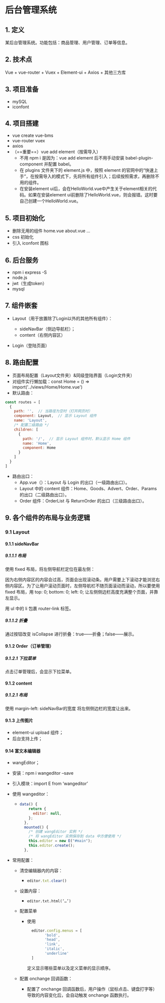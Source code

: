 # 后台管理系统

## 1. 定义

某后台管理系统。功能包括：商品管理、用户管理、订单等信息。

## 2. 技术点

Vue + vue-router + Vuex + Element-ui + Axios + 其他三方库

## 3. 项目准备

- mySQL
- iconfont

## 4. 项目搭建

- vue create vue-bms
- vue-router vuex
- axios
- （==重要==）vue add element（按需导入）
  - 不用 npm i 是因为：vue add element 后不用手动安装 babel-plugin-component 并配置 babel。
  - 在 plugins 文件夹下的 element.js 中，按照 element 的官网中的“快速上手”，在按需导入的模式下，先将所有组件引入；后续按照需求，再删除不用的组件。
  - 在安装element ui后，会在HelloWorld.vue中产生关于element相关的代码。如果在安装element ui前删除了HelloWorld.vue，则会报错。这时要自己创建一个HelloWorld.vue。

## 5. 项目初始化

- 删除无用的组件 home.vue about.vue …
- css 初始化
- 引入 iconfont 图标

## 6. 后台服务

- npm i express -S
- node.js
- jwt（生成token）
- mysql

## 7. 组件嵌套

- Layout（用于放置除了Login以外的其他所有组件）：
  - sideNavBar（侧边导航栏）；
  - content（右侧内容区）

- Login（登陆页面）

## 8. 路由配置

- 页面布局配置（Layout文件夹）&同级登陆界面（Login文件夹）
- 对组件实行懒加载：const Home = () => import('../views/Home/Home.vue')
- 默认路由：

```js
const routes = [
  {
    path: '',  // 当路径为空时（打开网页时）
    component: Layout,  // 显示 Layout 组件
    name: 'Layout',
    /* 配置二级路由 */
    children: [
      {
        path: '/',  // 显示 Layout 组件时，默认显示 Home 组件
        name: 'Home',
        component: Home
      }
    ]
  }
]
```

- 路由出口：
  - App.vue（<router-view></router-view>）：Layout 与 Login 的出口（一级路由出口）。
  - Layout 中的 content 组件：Home、Goods、Advert、Order、Params的出口（二级路由出口）。
  - Order 组件：OrderList 与 ReturnOrder 的出口（三级路由出口）。

## 9. 各个组件的布局与业务逻辑

### 9.1 Layout

#### 9.1.1 sideNavBar

##### 9.1.1.1 布局

使用 fixed 布局，将左侧导航栏定位在最左侧：

​		因为右侧内容区的内容会过高，页面会出现滚动条。用户需要上下滚动才能浏览右侧内容区。为了让用户滚动页面时，左侧导航栏不随页面滚动而滚动，所以要使用 fixed 布局，用 top: 0; bottom: 0; left: 0; 让左侧侧边栏高度充满整个页面，并靠左显示。

用 ul 中的 li 包裹 router-link 标签。

##### 9.1.1.2 折叠

通过按钮改变 isCollapse 进行折叠：true——折叠；false——展示。

#### 9.1.2 Order（订单管理）

##### 9.1.2.1 下拉菜单

点击订单管理后，会显示下拉菜单。

#### 9.1.2 content

##### 9.1.2.1 布局

使用 margin-left: sideNavBar的宽度 将左侧侧边栏的宽度让出来。

#### 9.1.3 上传图片

- element-ui upload 组件；
- 后台支持上传；

#### 9.14 富文本编辑器

- wangEditor；

- 安装：npm i wangeditor –save

- 引入模块：import E from ‘wangeditor’

- 使用 wangeditor：

  - ```js
    data() {
        return {
          editor: null,
        };
      },
      mounted() {
        /* 创建 wangEditor 实例 */
        /* 将 wangEditor 实例保存到 data 中方便使用 */
        this.editor = new E("#main");
        this.editor.create();
      },
    ```

- 常用配置：

  - 清空编辑器内的内容：

    - ```js
      editor.txt.clear()
      ```

  - 设置内容：

    - ```
      editor.txt.html(‘…’)
      ```

  - 配置菜单

    - 使用

      ```js
        editor.config.menus = [
              'bold',
              'head',
              'link',
              'italic',
              'underline'
        ]
      ```

      定义显示哪些菜单以及定义菜单的显示顺序。

  - 配置 onchange 回调函数：

    - 配置了 onchange 回调函数后，用户操作（鼠标点击、键盘打字等）导致的内容变化后，会自动触发 onchange 函数执行。